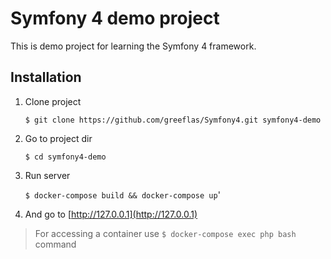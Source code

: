 Symfony 4 demo project
======================

This is demo project for learning the Symfony 4 framework.

Installation
------------

1. Clone project

    `$ git clone https://github.com/greeflas/Symfony4.git symfony4-demo`
    
2. Go to project dir
    
    `$ cd symfony4-demo`
    
3. Run server

    `$ docker-compose build && docker-compose up`'

4. And go to [http://127.0.0.1](http://127.0.0.1)

> For accessing a container use `$ docker-compose exec php bash` command